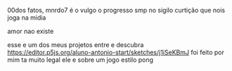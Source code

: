 00dos fatos, mnrdo7 é o vulgo
  o progresso smp no sigilo curtição que nois joga na midia
  
 amor nao existe

 esse e um dos meus projetos
 entre e descubra
  https://editor.p5js.org/aluno-antonio-start/sketches/j1iSeKBmJ
  foi feito por mim ta muito legal
  ele e sobre um jogo estilo pong
  



